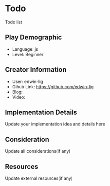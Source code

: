 # Todo

Todo list

## Play Demographic

- Language: js
- Level: Beginner

## Creator Information

- User: edwin-lig
- Gihub Link: https://github.com/edwin-lig
- Blog: 
- Video: 

## Implementation Details

Update your implementation idea and details here

## Consideration

Update all considerations(if any)

## Resources

Update external resources(if any)
